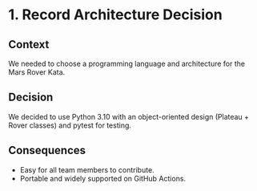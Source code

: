 # 1. Record Architecture Decision

## Context
We needed to choose a programming language and architecture for the Mars Rover Kata.

## Decision
We decided to use Python 3.10 with an object-oriented design (Plateau + Rover classes) and pytest for testing.

## Consequences
- Easy for all team members to contribute.
- Portable and widely supported on GitHub Actions.
